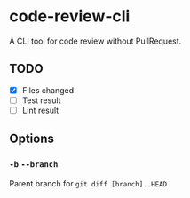 # code-review-cli

A CLI tool for code review without PullRequest.

## TODO

- [x] Files changed
- [ ] Test result
- [ ] Lint result

## Options

### `-b` `--branch`

Parent branch for `git diff [branch]..HEAD`
